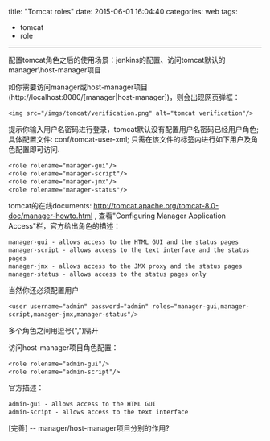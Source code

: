title: "Tomcat roles"
date: 2015-06-01 16:04:40
categories: web
tags: 
  - tomcat
  - role
---
配置tomcat角色之后的使用场景：jenkins的配置、访问tomcat默认的manager\host-manager项目

如你需要访问manager或host-manager项目(http://localhost:8080/[manager|host-manager])，则会出现网页弹框：

	<img src="/imgs/tomcat/verification.png" alt="tomcat verification"/>

提示你输入用户名密码进行登录，tomcat默认没有配置用户名密码已经用户角色;具体配置文件: conf/tomcat-user-xml; 只需在该文件的<tomcat-users>标签内进行如下用户及角色配置即可访问.

	<role rolename="manager-gui"/>
  	<role rolename="manager-script"/>
  	<role rolename="manager-jmx"/>
  	<role rolename="manager-status"/>

tomcat的在线documents: http://tomcat.apache.org/tomcat-8.0-doc/manager-howto.html , 查看"Configuring Manager Application Access"栏，官方给出角色的描述：

	manager-gui - allows access to the HTML GUI and the status pages
	manager-script - allows access to the text interface and the status pages
	manager-jmx - allows access to the JMX proxy and the status pages
	manager-status - allows access to the status pages only

当然你还必须配置用户

	<user username="admin" password="admin" roles="manager-gui,manager-script,manager-jmx,manager-status"/>

多个角色之间用逗号(",")隔开

访问host-manager项目角色配置：

	<role rolename="admin-gui"/>
	<role rolename="admin-script"/>

官方描述：

	admin-gui - allows access to the HTML GUI
	admin-script - allows access to the text interface


[完善] -- manager/host-manager项目分别的作用?